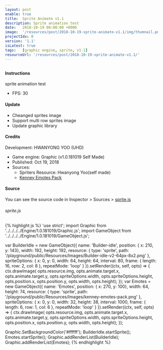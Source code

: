 ```yaml
---
layout: post
enable: true
title:  Sprite Animate v1.1
description: Sprite animation test
date:   2018-10-19 00:00:00 +0000
image:  '/resources/post/2018-10-19-sprite-animate-v1.1/img/thumnail.png'
projectIdx: 0
version: '1.1'
isLatest: true
tags:   [graphic engine, sprite, v1.1]
resourceUrl: '/resources/post/2018-10-19-sprite-animate-v1.1/'
---
```

<canvas id="gameScreen" width="640px" height="400px" tabindex="1" style="width: 100%;"></canvas>
---
#### Instructions
sprite animation test
- FPS: 30

#### Update
- Cheanged sprites image
- Support multi row sprites image
- Update graphic library

#### Credits
Development: HWANYONG YOO (UHD)
- Game engine: Graphic (v1.0.181019 Self Made)
- Published: Oct 19, 2018
- Sources:
	- Spriters Resource: Hwanyong Yoo(self made)
	- [Kenney Emotes Pack](https://www.kenney.nl/assets/emotes-pack)

#### Source
You can see the source code in Inspector > Sources > [sprite.js](/resources/post/2018-10-19-sprite-animate-v1.1/js/sprites.js)
###### sprite.js
{% highlight js %}
'use strict';
import Graphic from '../../../../Engine/1.0.181019/Graphic.js';
import GameObject from '../../../../Engine/1.0.181019/GameObject.js';

var BuilderIdle = new GameObject({
	name: 'Builder-idle',
	position: { x: 210, y: 143},
	width: 192,
	height: 192,
	resource: {
		type: 'sprite',
		path: '/playground/public/Resources/Images/Builder-idle-v2-64px-8x2.png'
	},
	spriteOptions: {
		x: 0,
		y: 0,
		width: 64,
		height: 64,
		interval: 80,
		frame: {
			length: 16,
			row: 2,
			col: 8
		},
		repeatMode: 'loop'
	}
}).setRender((ctx, self, opts) => {
	ctx.drawImage(
		opts.resource.img,
		opts.animate.target.x,
		opts.animate.target.y,
		opts.spriteOptions.width,
		opts.spriteOptions.height,
		opts.position.x,
		opts.position.y,
		opts.width,
		opts.height);
});
var Emotes = new GameObject({
	name: 'Emotes',
	position: { x: 270, y: 100},
	width: 64,
	height: 74,
	resource: {
		type: 'sprite',
		path: '/playground/public/Resources/Images/kenney-emotes-pack.png'
	},
	spriteOptions: {
		x: 0,
		y: 0,
		width: 32,
		height: 38,
		interval: 1000,
		frame: {
			length: 6,
			row: 1,
			col: 6
		},
		repeatMode: 'loop'
	}
}).setRender((ctx, self, opts) => {
	ctx.drawImage(
		opts.resource.img,
		opts.animate.target.x,
		opts.animate.target.y,
		opts.spriteOptions.width,
		opts.spriteOptions.height,
		opts.position.x,
		opts.position.y,
		opts.width,
		opts.height);
});

Graphic.SetBackgroundColor('#ffffff');
BuilderIdle.startSprite();
Emotes.startSprite();
Graphic.addRenderList(BuilderIdle);
Graphic.addRenderList(Emotes);
{% endhighlight %}

<script type="module" src="{{page.resourceUrl}}/js/sprites.js"></script>